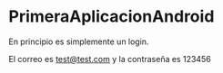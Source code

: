 # PrimeraAplicacionAndroid
En principio es simplemente un login.

El correo es test@test.com y la contraseña es 123456
